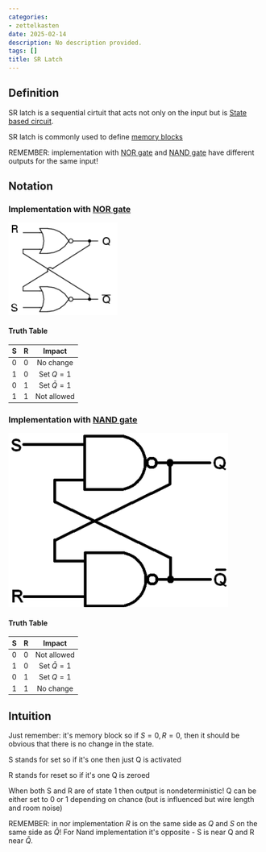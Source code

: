 ```yaml
---
categories:
- zettelkasten
date: 2025-02-14
description: No description provided.
tags: []
title: SR Latch
---
```


## Definition

SR latch is a sequential cirtuit that acts not only on the input but is [State based circuit](State%20based%20circuit).

SR latch is commonly used to define [memory blocks](memory%20blocks)

REMEMBER: implementation with [NOR gate](NOR%20gate.md) and [NAND gate](NAND%20gate.md) have different outputs for the same input! 

## Notation

### Implementation with [NOR gate](NOR%20gate.md)

![300](attachments/Pasted%20image%2020221116195210.png)

#### Truth Table

|S|R|Impact|
|:-:|:-:|:-:|
|0|0|No change|
|1|0|Set $Q=1$|
|0|1|Set $\bar{Q}=1$|
|1|1|Not allowed|

### Implementation with [NAND gate](NAND%20gate.md)

![300](attachments/Pasted%20image%2020221116204616.png)

#### Truth Table

|S|R|Impact|
|:-:|:-:|:-:|
|0|0|Not allowed|
|1|0|Set $\bar{Q}=1$|
|0|1|Set $Q=1$|
|1|1|No change|

## Intuition

Just remember: it's memory block so if $S=0,R=0$, then it should be obvious that there is no change in the state.

S stands for set so if it's one then just Q is activated

R stands for reset so if it's one Q is zeroed

When both S and R are of state 1 then output is nondeterministic! Q can be either set to 0 or 1 depending on chance (but is influenced but wire length and room noise)

REMEMBER: in nor implementation $R$ is on the same side as $Q$ and $S$ on the same side as $\bar{Q}$! For Nand implementation it's opposite - S is near Q and R near $\bar{Q}$.
